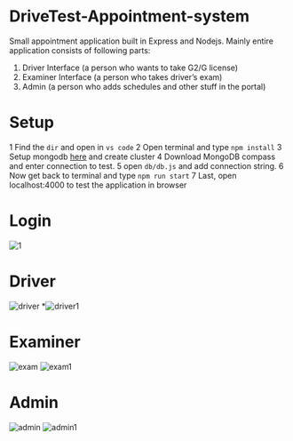 # DriveTest-Appointment-system
Small appointment application built in Express and Nodejs. 
Mainly entire application consists of following parts:

1. Driver Interface (a person who wants to take G2/G license)
2. Examiner Interface (a person who takes driver’s exam)
3. Admin (a person who adds schedules and other stuff in the portal)

# Setup
1 Find the `dir` and open in `vs code`
2 Open terminal and type `npm install`
3 Setup mongodb [here](https://account.mongodb.com/account/login) and create cluster 
4 Download MongoDB compass and enter connection to test.
5 open `db/db.js` and add connection string.
6 Now get back to terminal and type `npm run start`
7 Last, open localhost:4000 to test the application in browser

# Login
![1](https://github.com/web-dev-nav/DriveTest-Appointment-system/assets/110724391/d0b32b34-e021-447b-94af-7bc55dceb115)

# Driver
![driver](https://github.com/web-dev-nav/DriveTest-Appointment-system/assets/110724391/92391c3e-d06e-4773-a918-2293b759ab0e)
*![driver1](https://github.com/web-dev-nav/DriveTest-Appointment-system/assets/110724391/428e9679-1c39-4de0-8191-523f99ebd8fb)

# Examiner
![exam](https://github.com/web-dev-nav/DriveTest-Appointment-system/assets/110724391/92fe8565-2cfa-4e14-a50d-dd6a29f686f5)
![exam1](https://github.com/web-dev-nav/DriveTest-Appointment-system/assets/110724391/517d44a1-03f8-4430-ad4d-d9649b5820fb)

# Admin
![admin](https://github.com/web-dev-nav/DriveTest-Appointment-system/assets/110724391/0ccfbbff-945c-4308-8686-65063c5d8d8b)
![admin1](https://github.com/web-dev-nav/DriveTest-Appointment-system/assets/110724391/cc9d98cb-2e88-4ca8-8d28-8269e4a4c9c2)
